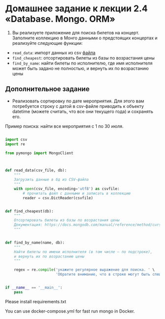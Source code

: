 # Домашнее задание к лекции 2.4 «Database. Mongo. ORM»

1. Вы реализуете приложение для поиска билетов на концерт. Заполните коллекцию в Монго данными о предстоящих концертах и реализуйте следующие функции:

- `read_data`: импорт данных из csv [файла](https://github.com/netology-code/py-homework-advanced/blob/master/2.4.DB.Mongo.ORM/artists.csv)
- `find_cheapest`: отсортировать билеты из базы по возрастания цены
- `find_by_name`: найти билеты по исполнителю, где имя исполнителя может быть задано не полностью, и вернуть их по возрастанию цены


## Дополнительное задание

- Реализовать сортировку по дате мероприятия. Для этого вам потребуется строку с датой в csv-файле приводить к объекту datetime (можете считать, что все они текущего года) и сохранять его.

Пример поиска: найти все мероприятия с 1 по 30 июля.

```python

import csv
import re

from pymongo import MongoClient



def read_data(csv_file, db):
    """
    Загрузить данные в бд из CSV-файла
    """
    with open(csv_file, encoding='utf8') as csvfile:
        # прочитать файл с данными и записать в коллекцию
        reader = csv.DictReader(csvfile)


def find_cheapest(db):
    """
    Отсортировать билеты из базы по возрастания цены
    Документация: https://docs.mongodb.com/manual/reference/method/cursor.sort/
    """


def find_by_name(name, db):
    """
    Найти билеты по имени исполнителя (в том числе – по подстроке),
    и вернуть их по возрастанию цены
    """

    regex = re.compile('укажите регулярное выражение для поиска. ' \
                       'Обратите внимание, что в строке могут быть специальные символы, их нужно экранировать')


if __name__ == '__main__':
    pass
```

Please install requirements.txt

You can use docker-compose.yml for fast run mongo in Docker.
